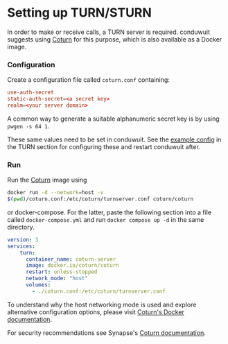 # Setting up TURN/STURN

In order to make or receive calls, a TURN server is required. conduwuit suggests
using [Coturn](https://github.com/coturn/coturn) for this purpose, which is also
available as a Docker image.

### Configuration

Create a configuration file called `coturn.conf` containing:

```conf
use-auth-secret
static-auth-secret=<a secret key>
realm=<your server domain>
```

A common way to generate a suitable alphanumeric secret key is by using `pwgen
-s 64 1`.

These same values need to be set in conduwuit. See the [example
config](configuration/examples.md) in the TURN section for configuring these and
restart conduwuit after.

### Run

Run the [Coturn](https://hub.docker.com/r/coturn/coturn) image using

```bash
docker run -d --network=host -v
$(pwd)/coturn.conf:/etc/coturn/turnserver.conf coturn/coturn
```

or docker-compose. For the latter, paste the following section into a file
called `docker-compose.yml` and run `docker compose up -d` in the same
directory.

```yml
version: 3
services:
    turn:
      container_name: coturn-server
      image: docker.io/coturn/coturn
      restart: unless-stopped
      network_mode: "host"
      volumes:
        - ./coturn.conf:/etc/coturn/turnserver.conf
```

To understand why the host networking mode is used and explore alternative
configuration options, please visit [Coturn's Docker
documentation](https://github.com/coturn/coturn/blob/master/docker/coturn/README.md).

For security recommendations see Synapse's [Coturn
documentation](https://element-hq.github.io/synapse/latest/turn-howto.html).
